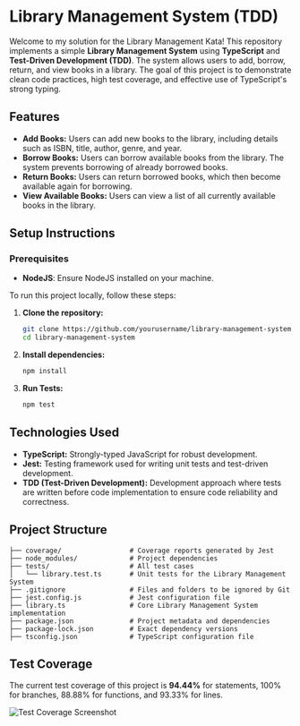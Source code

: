 # Library Management System (TDD)

Welcome to my solution for the Library Management Kata! This repository implements a simple **Library Management System** using **TypeScript** and **Test-Driven Development (TDD)**. The system allows users to add, borrow, return, and view books in a library. The goal of this project is to demonstrate clean code practices, high test coverage, and effective use of TypeScript's strong typing.

## Features

- **Add Books:** Users can add new books to the library, including details such as ISBN, title, author, genre, and year.
- **Borrow Books:** Users can borrow available books from the library. The system prevents borrowing of already borrowed books.
- **Return Books:** Users can return borrowed books, which then become available again for borrowing.
- **View Available Books:** Users can view a list of all currently available books in the library.

## Setup Instructions

### Prerequisites

- **NodeJS**: Ensure NodeJS installed on your machine.

To run this project locally, follow these steps:

1. **Clone the repository:**
   ```bash
   git clone https://github.com/yourusername/library-management-system.git
   cd library-management-system

2. **Install dependencies:**
   
    ```bash
    npm install
    
3. **Run Tests:**
    ```bash
    npm test
    
## Technologies Used
 -  **TypeScript:** Strongly-typed JavaScript for robust development.
 -  **Jest:** Testing framework used for writing unit tests and test-driven development.
 -  **TDD (Test-Driven Development):** Development approach where tests are written before code implementation to ensure code reliability and correctness.


##  **Project Structure**

    
    ├── coverage/                 # Coverage reports generated by Jest
    ├── node_modules/             # Project dependencies
    ├── tests/                    # All test cases
    │   └── library.test.ts       # Unit tests for the Library Management System
    ├── .gitignore                # Files and folders to be ignored by Git
    ├── jest.config.js            # Jest configuration file
    ├── library.ts                # Core Library Management System implementation
    ├── package.json              # Project metadata and dependencies
    ├── package-lock.json         # Exact dependency versions
    ├── tsconfig.json             # TypeScript configuration file

   

## Test Coverage

The current test coverage of this project is **94.44%** for statements, 100% for branches, 88.88% for functions, and 93.33% for lines.

![Test Coverage Screenshot](https://github.com/Jeeya-Inamdar/Library-management-system/blob/master/tests/Test-coverage-report.png) 
